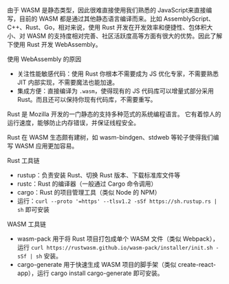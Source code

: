 由于 WASM 是静态类型，因此很难直接使用我们熟悉的 JavaScript来直接编写，目前的 WASM 都是通过其他静态语言编译而来。比如 AssemblyScript、C++、Rust、Go，相对来说，使用 Rust 开发在开发效率和便捷性、包体积大小、对 WASM 的支持度相对完善、社区活跃度高等方面有很大的优势。因此了解下使用 Rust 开发 WebAssembly。

使用 WebAssembly 的原因
* 关注性能敏感代码：使用 Rust 你根本不需要成为 JS 优化专家，不需要熟悉 JIT 内部实现，不需要魔法也能加速。
* 集成方便：直接编译为 `.wasm`，使得现有的 JS 代码库可以增量式部分采用 Rust。而且还可以保持你现有代码库，不需要重写。

Rust 是 Mozilla 开发的一门静态的支持多种范式的系统编程语言。 它有着惊人的运行速度，能够防止内存错误，并保证线程安全。

Rust 在 WASM 生态颇有建树，如 wasm-bindgen、stdweb 等轮子使得我们编写 WASM 应用更加容易。

Rust 工具链
* rustup：负责安装 Rust、切换 Rust 版本、下载标准库文件等
* rustc：Rust 的编译器（一般通过 Cargo 命令调用）
* cargo：Rust 的项目管理工具（类似 Node 的 NPM）
* 运行：`curl --proto '=https' --tlsv1.2 -sSf https://sh.rustup.rs | sh` 即可安装

WASM 工具链
* wasm-pack 用于将 Rust 项目打包成单个 WASM 文件（类似 Webpack），运行 `curl https://rustwasm.github.io/wasm-pack/installer/init.sh -sSf | sh` 安装。
* cargo-generate 用于快速生成 WASM 项目的脚手架（类似 create-react-app），运行 cargo install cargo-generate 即可安装。